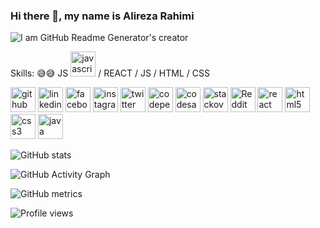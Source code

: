 ### Hi there 👋, my name is Alireza Rahimi

![I am GitHub Readme Generator's creator](https://github.com/webdesign-alireza-Rahimi/AlirezaRahimi/blob/main/Web%201920%20%E2%80%93%201.png?raw=true)








Skills: 😅😅
      JS  [<img src='https://cdn.jsdelivr.net/npm/simple-icons@3.0.1/icons/javascript.svg' alt='javascript' height='40'>](https://www.iconfinder.com/icons/652581/code_command_develop_javascript_language_programming_software_icon)
/ REACT / JS / HTML / CSS 



[<img src='https://cdn.jsdelivr.net/npm/simple-icons@3.0.1/icons/github.svg' alt='github' height='40'>](https://github.com/webdesign-alireza-Rahimi)  [<img src='https://cdn.jsdelivr.net/npm/simple-icons@3.0.1/icons/linkedin.svg' alt='linkedin' height='40'>](https://www.linkedin.com/in/alirezarahimi-fum-eng-pc01/)  [<img src='https://cdn.jsdelivr.net/npm/simple-icons@3.0.1/icons/facebook.svg' alt='facebook' height='40'>](https://www.facebook.com/Nelson_Maria)  [<img src='https://cdn.jsdelivr.net/npm/simple-icons@3.0.1/icons/instagram.svg' alt='instagram' height='40'>](https://www.instagram.com/nelson_1380/)  [<img src='https://cdn.jsdelivr.net/npm/simple-icons@3.0.1/icons/twitter.svg' alt='twitter' height='40'>](https://twitter.com/Alireza04264714)  [<img src='https://cdn.jsdelivr.net/npm/simple-icons@3.0.1/icons/codepen.svg' alt='codepen' height='40'>](https://codepen.io/webdesign-alireza-rahimi)  [<img src='https://cdn.jsdelivr.net/npm/simple-icons@3.0.1/icons/codesandbox.svg' alt='codesandbox' height='40'>](https://codesandbox.io/u/webdesign-alireza-Rahimi)  [<img src='https://cdn.jsdelivr.net/npm/simple-icons@3.0.1/icons/stackoverflow.svg' alt='stackoverflow' height='40'>](https://stackoverflow.com/users/16630294)  [<img src='https://cdn.jsdelivr.net/npm/simple-icons@3.0.1/icons/reddit.svg' alt='Reddit' height='40'>](https://www.reddit.com/user/nelson_1380)  [<img src='https://cdn.jsdelivr.net/npm/simple-icons@3.0.1/icons/react.svg' alt='react' height='40'>](https://camo.githubusercontent.com/48d099290b4cb2d7937bcd96e8497cf1845b54a810a6432c70cf944b60b40c77/68747470733a2f2f7261776769742e636f6d2f676f72616e67616a69632f72656163742d69636f6e732f6d61737465722f72656163742d69636f6e732e737667)  [<img src='https://cdn.jsdelivr.net/npm/simple-icons@3.0.1/icons/html5.svg' alt='html5' height='40'>](https://www.iconfinder.com/icons/4202020/css3_html_logo_social_social%20media_icon)  [<img src='https://cdn.jsdelivr.net/npm/simple-icons@3.0.1/icons/css3.svg' alt='css3' height='40'>](https://www.iconfinder.com/icons/4202020/css3_html_logo_social_social%20media_icon)  [<img src='https://cdn.jsdelivr.net/npm/simple-icons@3.0.1/icons/java.svg' alt='java' height='40'>](https://www.iconfinder.com/icons/4373217/java_logo_logos_icon)    

![GitHub stats](https://github-readme-stats.vercel.app/api?username=webdesign-alireza-Rahimi&show_icons=true)  

![GitHub Activity Graph](https://activity-graph.herokuapp.com/graph?username=webdesign-alireza-Rahimi)  

![GitHub metrics](https://metrics.lecoq.io/webdesign-alireza-Rahimi)  

![Profile views](https://gpvc.arturio.dev/webdesign-alireza-Rahimi)  
